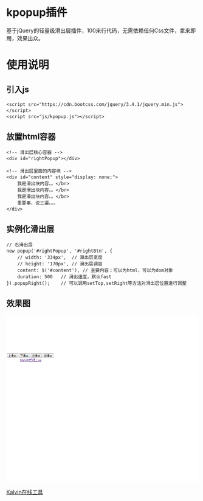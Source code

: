 # kpopup插件
基于jQuery的轻量级滑出层插件，100来行代码，无需依赖任何Css文件，拿来即用，效果出众。

# 使用说明

## 引入js
```
<script src="https://cdn.bootcss.com/jquery/3.4.1/jquery.min.js"></script>
<script src="js/kpopup.js"></script>
```
## 放置html容器
```
<!-- 滑出层核心容器 -->
<div id="rightPopup"></div>

<!-- 滑出层里面的内容块 -->
<div id="content" style="display: none;">
    我是滑出块内容。。</br>
    我是滑出块内容。。</br>
    我是滑出块内容。。</br>
    重要事，说三遍。。。
</div>

```

## 实例化滑出层

```
// 右滑出层
new popup('#rightPopup', '#rightBtn', {
    // width: '334px',	// 滑出层宽度
    // height: '170px',	// 滑出层调度
    content: $('#content'),	// 主要内容；可以为html，可以为dom对象
    duration: 500	// 滑出速度，默认fast
}).popupRight();	// 可以调用setTop,setRight等方法对滑出层位置进行调整
```

## 效果图
![滑出效果](https://github.com/kalvinGit/kpopup/blob/master/img/GIF.gif)

[Kalvin在线工具](https://tools.kalvinbg.cn)  
